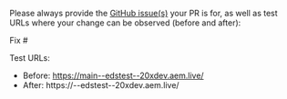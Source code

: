 Please always provide the [GitHub issue(s)](../issues) your PR is for, as well as test URLs where your change can be observed (before and after):

Fix #<gh-issue-id>

Test URLs:
- Before: https://main--edstest--20xdev.aem.live/
- After: https://<branch>--edstest--20xdev.aem.live/
